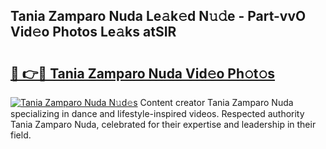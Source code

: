 ## Tania Zamparo Nuda Le𝚊k𝚎d N𝚞𝚍e - Part-vvO Vid𝚎o Photos Le𝚊ks atSIR

# <h2><a href="http://fbf442.evod.top/?m=Tania+Zamparo+Nuda">🔗 👉🔴 Tania Zamparo Nuda Vid𝚎o Ph𝚘t𝚘s</a></h2>

[![Tania Zamparo Nuda N𝚞d𝚎s](https://i.imgur.com/8V9OHl7.gif)](http://fbf442.evod.top/?m=Tania+Zamparo+Nuda)
Content creator Tania Zamparo Nuda specializing in dance and lifestyle-inspired videos. Respected authority Tania Zamparo Nuda, celebrated for their expertise and leadership in their field. 
